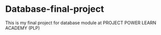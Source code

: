 # Database-final-project
This is my final project for database module at PROJECT POWER LEARN ACADEMY (PLP)
